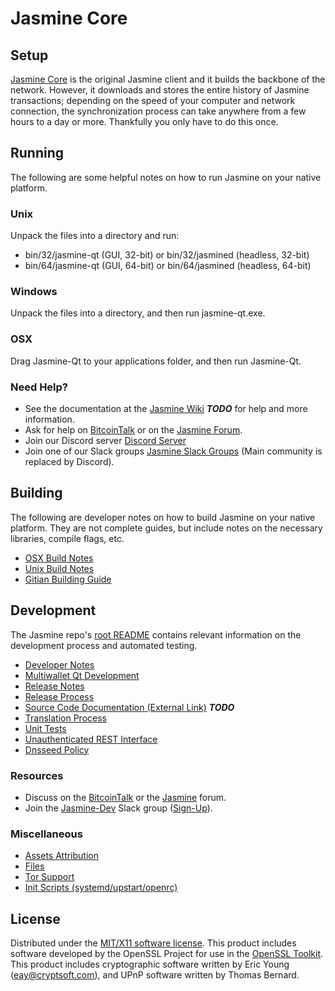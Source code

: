 Jasmine Core
=====================

Setup
---------------------
[Jasmine Core](http://jasmine.org/wallet) is the original Jasmine client and it builds the backbone of the network. However, it downloads and stores the entire history of Jasmine transactions; depending on the speed of your computer and network connection, the synchronization process can take anywhere from a few hours to a day or more. Thankfully you only have to do this once.

Running
---------------------
The following are some helpful notes on how to run Jasmine on your native platform.

### Unix

Unpack the files into a directory and run:

- bin/32/jasmine-qt (GUI, 32-bit) or bin/32/jasmined (headless, 32-bit)
- bin/64/jasmine-qt (GUI, 64-bit) or bin/64/jasmined (headless, 64-bit)

### Windows

Unpack the files into a directory, and then run jasmine-qt.exe.

### OSX

Drag Jasmine-Qt to your applications folder, and then run Jasmine-Qt.

### Need Help?

* See the documentation at the [Jasmine Wiki](https://en.bitcoin.it/wiki/Main_Page) ***TODO***
for help and more information.
* Ask for help on [BitcoinTalk](https://bitcointalk.org/index.php?topic=1262920.0) or on the [Jasmine Forum](http://forum.jasmine.org/).
* Join our Discord server [Discord Server](https://discord.jasmine.org)
* Join one of our Slack groups [Jasmine Slack Groups](https://jasmine.org/slack-logins/) (Main community is replaced by Discord).

Building
---------------------
The following are developer notes on how to build Jasmine on your native platform. They are not complete guides, but include notes on the necessary libraries, compile flags, etc.

- [OSX Build Notes](build-osx.md)
- [Unix Build Notes](build-unix.md)
- [Gitian Building Guide](gitian-building.md)

Development
---------------------
The Jasmine repo's [root README](https://github.com/Jasmine-Project/Jasmine/blob/master/README.md) contains relevant information on the development process and automated testing.

- [Developer Notes](developer-notes.md)
- [Multiwallet Qt Development](multiwallet-qt.md)
- [Release Notes](release-notes.md)
- [Release Process](release-process.md)
- [Source Code Documentation (External Link)](https://dev.visucore.com/bitcoin/doxygen/) ***TODO***
- [Translation Process](translation_process.md)
- [Unit Tests](unit-tests.md)
- [Unauthenticated REST Interface](REST-interface.md)
- [Dnsseed Policy](dnsseed-policy.md)

### Resources

* Discuss on the [BitcoinTalk](https://bitcointalk.org/index.php?topic=1262920.0) or the [Jasmine](http://forum.jasmine.org/) forum.
* Join the [Jasmine-Dev](https://jasmine-dev.slack.com/) Slack group ([Sign-Up](https://jasmine-dev.herokuapp.com/)).

### Miscellaneous
- [Assets Attribution](assets-attribution.md)
- [Files](files.md)
- [Tor Support](tor.md)
- [Init Scripts (systemd/upstart/openrc)](init.md)

License
---------------------
Distributed under the [MIT/X11 software license](http://www.opensource.org/licenses/mit-license.php).
This product includes software developed by the OpenSSL Project for use in the [OpenSSL Toolkit](https://www.openssl.org/). This product includes
cryptographic software written by Eric Young ([eay@cryptsoft.com](mailto:eay@cryptsoft.com)), and UPnP software written by Thomas Bernard.
